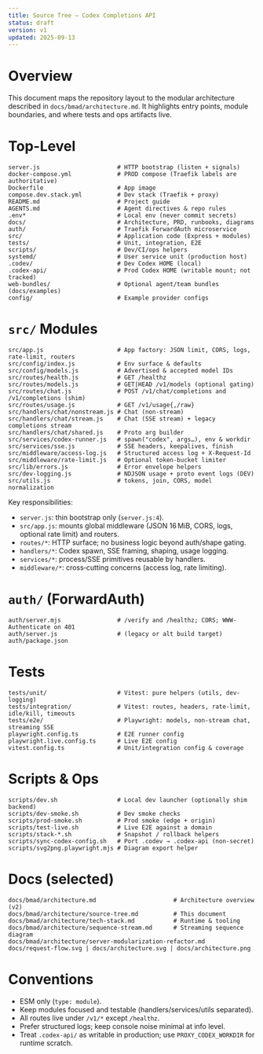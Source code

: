 ```yaml
---
title: Source Tree — Codex Completions API
status: draft
version: v1
updated: 2025-09-13
---
```


# Overview

This document maps the repository layout to the modular architecture described in `docs/bmad/architecture.md`. It highlights entry points, module boundaries, and where tests and ops artifacts live.

# Top-Level

```
server.js                      # HTTP bootstrap (listen + signals)
docker-compose.yml             # PROD compose (Traefik labels are authoritative)
Dockerfile                     # App image
compose.dev.stack.yml          # Dev stack (Traefik + proxy)
README.md                      # Project guide
AGENTS.md                      # Agent directives & repo rules
.env*                          # Local env (never commit secrets)
docs/                          # Architecture, PRD, runbooks, diagrams
auth/                          # Traefik ForwardAuth microservice
src/                           # Application code (Express + modules)
tests/                         # Unit, integration, E2E
scripts/                       # Dev/CI/ops helpers
systemd/                       # User service unit (production host)
.codev/                        # Dev Codex HOME (local)
.codex-api/                    # Prod Codex HOME (writable mount; not tracked)
web-bundles/                   # Optional agent/team bundles (docs/examples)
config/                        # Example provider configs
```

# `src/` Modules

```
src/app.js                     # App factory: JSON limit, CORS, logs, rate-limit, routers
src/config/index.js            # Env surface & defaults
src/config/models.js           # Advertised & accepted model IDs
src/routes/health.js           # GET /healthz
src/routes/models.js           # GET|HEAD /v1/models (optional gating)
src/routes/chat.js             # POST /v1/chat/completions and /v1/completions (shim)
src/routes/usage.js            # GET /v1/usage{,/raw}
src/handlers/chat/nonstream.js # Chat (non-stream)
src/handlers/chat/stream.js    # Chat (SSE stream) + legacy completions stream
src/handlers/chat/shared.js    # Proto arg builder
src/services/codex-runner.js   # spawn("codex", args…), env & workdir
src/services/sse.js            # SSE headers, keepalives, finish
src/middleware/access-log.js   # Structured access log + X-Request-Id
src/middleware/rate-limit.js   # Optional token-bucket limiter
src/lib/errors.js              # Error envelope helpers
src/dev-logging.js             # NDJSON usage + proto event logs (DEV)
src/utils.js                   # tokens, join, CORS, model normalization
```

Key responsibilities:

- `server.js`: thin bootstrap only (`server.js:4`).
- `src/app.js`: mounts global middleware (JSON 16 MiB, CORS, logs, optional rate limit) and routers.
- `routes/*`: HTTP surface; no business logic beyond auth/shape gating.
- `handlers/*`: Codex spawn, SSE framing, shaping, usage logging.
- `services/*`: process/SSE primitives reusable by handlers.
- `middleware/*`: cross‑cutting concerns (access log, rate limiting).

# `auth/` (ForwardAuth)

```
auth/server.mjs                # /verify and /healthz; CORS; WWW-Authenticate on 401
auth/server.js                 # (legacy or alt build target)
auth/package.json
```

# Tests

```
tests/unit/                    # Vitest: pure helpers (utils, dev-logging)
tests/integration/             # Vitest: routes, headers, rate-limit, idle/kill, timeouts
tests/e2e/                     # Playwright: models, non-stream chat, streaming SSE
playwright.config.ts           # E2E runner config
playwright.live.config.ts      # Live E2E config
vitest.config.ts               # Unit/integration config & coverage
```

# Scripts & Ops

```
scripts/dev.sh                 # Local dev launcher (optionally shim backend)
scripts/dev-smoke.sh           # Dev smoke checks
scripts/prod-smoke.sh          # Prod smoke (edge + origin)
scripts/test-live.sh           # Live E2E against a domain
scripts/stack-*.sh             # Snapshot / rollback helpers
scripts/sync-codex-config.sh   # Port .codev → .codex-api (non-secret)
scripts/svg2png.playwright.mjs # Diagram export helper
```

# Docs (selected)

```
docs/bmad/architecture.md                      # Architecture overview (v2)
docs/bmad/architecture/source-tree.md          # This document
docs/bmad/architecture/tech-stack.md           # Runtime & tooling
docs/bmad/architecture/sequence-stream.md      # Streaming sequence diagram
docs/bmad/architecture/server-modularization-refactor.md
docs/request-flow.svg | docs/architecture.svg | docs/architecture.png
```

# Conventions

- ESM only (`type: module`).
- Keep modules focused and testable (handlers/services/utils separated).
- All routes live under `/v1/*` except `/healthz`.
- Prefer structured logs; keep console noise minimal at info level.
- Treat `.codex-api/` as writable in production; use `PROXY_CODEX_WORKDIR` for runtime scratch.
